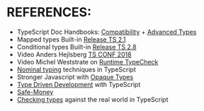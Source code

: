 # REFERENCES:

-   TypeScript Doc Handbooks: [Compatibility](http://www.typescriptlang.org/docs/handbook/type-compatibility.html) + [Advanced Types](http://www.typescriptlang.org/docs/handbook/advanced-types.html)
-   Mapped types Built-in [Release TS 2.1](http://www.typescriptlang.org/docs/handbook/release-notes/typescript-2-1.html)
-   Conditional types Built-in [Release TS 2.8](http://www.typescriptlang.org/docs/handbook/release-notes/typescript-2-8.html)
-   Video Anders Hejlsberg [TS CONF 2018](https://youtu.be/wpgKd-rwnMw)
-   Video Michel Weststrate on [Runtime TypeCheck](https://youtu.be/010daBQPFmw)
-   [Nominal typing](https://michalzalecki.com/nominal-typing-in-typescript/) techniques in TypeScript
-   Stronger Javascript with [Opaque Types](https://codemix.com/opaque-types-in-javascript/)
-   [Type Driven Development](https://www.olioapps.com/blog/type-driven-development-with-typescript/) with TypeScript
-   [Safe-Money](https://ren.zone/articles/safe-money)
-   [Checking types](https://www.olioapps.com/blog/checking-types-real-world-typescript/) against the real world in TypeScript
